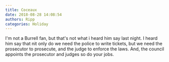 ```yaml
---
title: Coceaux
date: 2018-08-28 14:08:54
authors: Ripp
categories: Holiday
---
```


 I'm not a Burrell fan, but that's not what i heard him say last night.  I heard him say that nit only do we need the police to write tickets, but we need the prosecutor to prosecute, and the judge to enforce the laws. And, the council appoints the prosecutor and judges so do your jobs.